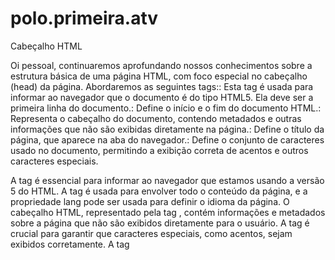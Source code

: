 # polo.primeira.atv
Cabeçalho HTML

Oi pessoal, continuaremos aprofundando nossos conhecimentos sobre a estrutura básica de uma página HTML, com foco especial no cabeçalho (head) da página. Abordaremos as seguintes tags:<!DOCTYPE html>: Esta tag é usada para informar ao navegador que o documento é do tipo HTML5. Ela deve ser a primeira linha do documento.<html></html>: Define o início e o fim do documento HTML.<head></head>: Representa o cabeçalho do documento, contendo metadados e outras informações que não são exibidas diretamente na página.<title></title>: Define o título da página, que aparece na aba do navegador.<meta charset=”UTF8”>: Define o conjunto de caracteres usado no documento, permitindo a exibição correta de acentos e outros caracteres especiais.

<!DOCTYPE html> <!-- Informa ao navegador que o documento é HTML5 -->
<html lang="pt-BR"> <!-- Início do documento HTML e define o idioma da página como português do Brasil -->

<head> <!-- Início do cabeçalho do documento -->
    <meta charset="UTF8"> <!-- Define o conjunto de caracteres como UTF-8 -->
    <title>Formadores em Ação</title> <!-- Define o título da página -->
</head> <!-- Fim do cabeçalho do documento -->

<body> <!-- Início do corpo do documento -->
    <!-- Aqui vai todo o conteúdo visível da página, como textos, imagens, links, etc. -->
</body> <!-- Fim do corpo do documento -->

</html> <!-- Fim do documento HTML -->

A tag <!DOCTYPE html> é essencial para informar ao navegador que estamos usando a versão 5 do HTML.
A tag <html> é usada para envolver todo o conteúdo da página, e a propriedade lang pode ser usada para definir o idioma da página.
O cabeçalho HTML, representado pela tag <head>, contém informações e metadados sobre a página que não são exibidos diretamente para o usuário.
A tag <meta charset="UTF8"> é crucial para garantir que caracteres especiais, como acentos, sejam exibidos corretamente.
A tag <title> define o título da página, que é exibido na aba do navegador.
É importante seguir padrões e boas práticas ao criar páginas HTML para garantir que elas sejam exibidas corretamente em todos os navegadores.


Aviso: "Oi pessoal, tudo bem? Passando para…"
TIAGO PEREIRA
Criado em: 5 de out.5 de out.
Oi pessoal, tudo bem?

Passando para lembrá-los que nossas atividades para o dia de hoje estão remotas e que, como combinado em sala, vocês deverão realizar os cursos na Plataforma Alura (https://w
